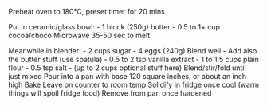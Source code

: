 Preheat oven to 180°C, preset timer for 20 mins

Put in ceramic/glass bowl:
	- 1 block (250g) butter
	- 0.5 to 1+ cup cocoa/choco
Microwave 35-50 sec to melt

Meanwhile in blender:
	- 2 cups sugar
	- 4 eggs (240g)
Blend well
	- Add also the butter stuff (use spatula)
	- 0.5 to 2 tsp vanilla extract
	- 1 to 1.5 cups plain flour
	- 0.5 tsp salt
	- (up to 2 cups optional stuff here)
Blend/stir/fold until just mixed
Pour into a pan with base 120 square inches, or about an inch high
Bake
Leave on counter to room temp
Solidify in fridge once cool (warm things will spoil fridge food)
Remove from pan once hardened
